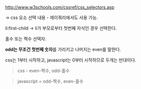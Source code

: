 http://www.w3schools.com/cssref/css_selectors.asp

-> css 요소 선택 내용 - 제이쿼리에서도 사용 가능.

li:first-child -> li가 부모로부터 첫번째 자식인 경우 선택한다.

홀수 또는 짝수 선택자.

**odd는 무조건 첫번째 숫자**를 가리키고 나머지는 even를 말한다.

css는 1부터 시작하고,
javascript는 0부터 시작하므로 두개는 반대이다.

>css - even-짝수, odd-홀수

>javascript = odd-짝수, even-홀수
